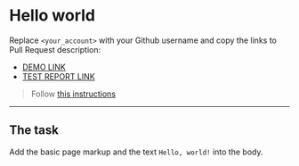 # Hello world
Replace `<your_account>` with your Github username and copy the links to Pull Request description:
- [DEMO LINK](https://Liliya-Kalinichenko.github.io/layout_hello-world/)
- [TEST REPORT LINK](https://Liliya-Kalinichenko.github.io/layout_hello-world/report/html_report/)

> Follow [this instructions](https://mate-academy.github.io/layout_task-guideline/#how-to-solve-the-layout-tasks-on-github)
___

## The task 
Add the basic page markup and the text `Hello, world!` into the body.
